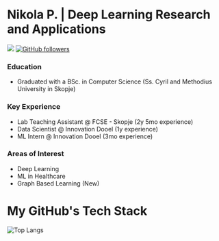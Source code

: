 # Nikola P. |  Deep Learning Research and Applications

<img src="https://komarev.com/ghpvc/?username=NikolaP454"/> [![GitHub followers](https://img.shields.io/github/followers/NikolaP454.svg?style=social&label=Follow)](https://github.com/NikolaP454?tab=followers)<br/>

### Education
- Graduated with a BSc. in Computer Science (Ss. Cyril and Methodius University in Skopje)

### Key Experience

- Lab Teaching Assistant @ FCSE - Skopje (2y 5mo experience)
- Data Scientist @ Innovation Dooel (1y experience)
- ML Intern @ Innovation Dooel (3mo experience)

### Areas of Interest
- Deep Learning
- ML in Healthcare
- Graph Based Learning (New)

### 

# My GitHub's Tech Stack
![Top Langs](https://github-readme-stats.vercel.app/api/top-langs/?username=NikolaP454&langs_count=12&layout=compact)
